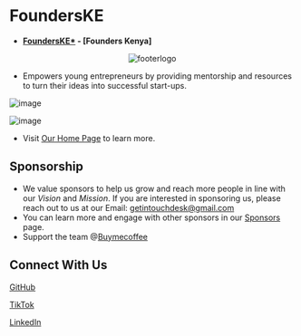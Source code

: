 # FoundersKE

- **[FoundersKE\*](https://founderske.vercel.app) - [Founders Kenya]**
<div align="center"; >

![footerlogo](https://user-images.githubusercontent.com/77758884/218035615-d07c3384-1123-4eb3-bb68-1e2a81431c0f.png)

</div>

- Empowers young entrepreneurs by providing mentorship and resources to turn their ideas into successful start-ups.

![image](https://github.com/FoundersKE/.github/assets/77758884/2341aef0-b997-4c3d-ba59-fdd8b5322cc2)

![image](https://github.com/FoundersKE/.github/assets/77758884/82031a67-d3df-414b-98a6-7a1640655b38)

- Visit [Our Home Page](https://founderske.vercel.app/) to learn more.

## Sponsorship

- We value sponsors to help us grow and reach more people in line with our *Vision* and *Mission*.
  If you are interested in sponsoring us, please reach out to us at our Email: [getintouchdesk@gmail.com](mailto:getintouchdesk@gmail.com)
- You can learn more and engage with other sponsors in our [Sponsors](https://founderske.vercel.app/sponsors) page.
- Support the team @[Buymecoffee](https://www.buymeacoffee.com/founderske)

## Connect With Us

[GitHub](https://github.com/FoundersKE)

<!-- [Facebook](https://www.facebook.com/AnchorMilesSoftware/) -->

<!-- [Instagram](https://www.instagram.com/@founderske) -->

<!-- [Twitter/X]() -->

[TikTok](https://www.tiktok.com/@founderske)

[LinkedIn](https://www.linkedin.com/company/thefounderske)